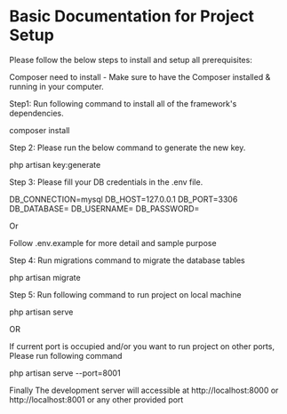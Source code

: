 Basic Documentation for Project Setup
========================================

Please follow the below steps to install and setup all prerequisites:

Composer need to install - Make sure to have the Composer installed & running in your computer.

Step1:
Run following command to install all of the framework's dependencies.

composer install

Step 2: 
Please run the below command to generate the new key.

php artisan key:generate

Step 3:
Please fill your DB credentials in the .env file.

DB_CONNECTION=mysql
DB_HOST=127.0.0.1
DB_PORT=3306
DB_DATABASE=<MYSQL DB NAME>
DB_USERNAME=<MYSQL USER>
DB_PASSWORD=<PASSWORD>

Or 

Follow .env.example for more detail and sample purpose

Step 4:
Run migrations command to  migrate the database tables

php artisan migrate

Step 5:
Run following command to run project on local machine 

php artisan serve

OR

If current port is occupied and/or you want to run project on other ports, Please run following command

php artisan serve --port=8001

Finally 
The development server will accessible at http://localhost:8000 or http://localhost:8001 or any other provided port
